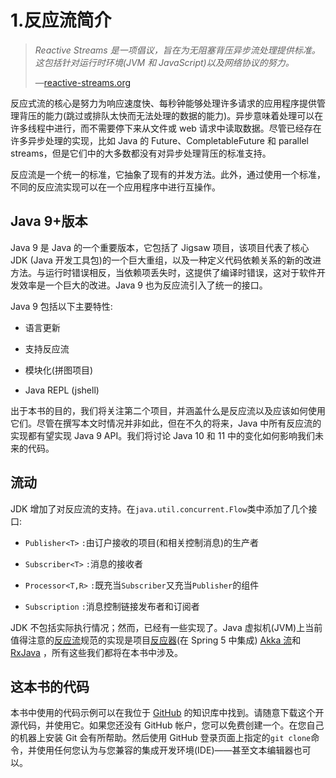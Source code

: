 # 1.反应流简介

> *Reactive Streams 是一项倡议，旨在为无阻塞背压异步流处理提供标准。这包括针对运行时环境(JVM 和 JavaScript)以及网络协议的努力。*
> 
> —[reactive-streams.org](http://reactive-streams.org)

反应式流的核心是努力为响应速度快、每秒钟能够处理许多请求的应用程序提供管理背压的能力(跳过或排队太快而无法处理的数据的能力)。异步意味着处理可以在许多线程中进行，而不需要停下来从文件或 web 请求中读取数据。尽管已经存在许多异步处理的实现，比如 Java 的 Future、CompletableFuture 和 parallel streams，但是它们中的大多数都没有对异步处理背压的标准支持。

反应流是一个统一的标准，它抽象了现有的并发方法。此外，通过使用一个标准，不同的反应流实现可以在一个应用程序中进行互操作。

## Java 9+版本

Java 9 是 Java 的一个重要版本，它包括了 Jigsaw 项目，该项目代表了核心 JDK (Java 开发工具包)的一个巨大重组，以及一种定义代码依赖关系的新的改进方法。与运行时错误相反，当依赖项丢失时，这提供了编译时错误，这对于软件开发效率是一个巨大的改进。Java 9 也为反应流引入了统一的接口。

Java 9 包括以下主要特性:

*   语言更新

*   支持反应流

*   模块化(拼图项目)

*   Java REPL (jshell)

出于本书的目的，我们将关注第二个项目，并涵盖什么是反应流以及应该如何使用它们。尽管在撰写本文时情况并非如此，但在不久的将来，Java 中所有反应流的实现都有望实现 Java 9 API。我们将讨论 Java 10 和 11 中的变化如何影响我们未来的代码。

## 流动

JDK 增加了对反应流的支持。在`java.util.concurrent.Flow`类中添加了几个接口:

*   `Publisher<T>` `:`由订户接收的项目(和相关控制消息)的生产者

*   `Subscriber<T>` `:`消息的接收者

*   `Processor<T,R>` `:`既充当`Subscriber`又充当`Publisher`的组件

*   `Subscription` `:`消息控制链接发布者和订阅者

JDK 不包括实际执行情况；然而，已经有一些实现了。Java 虚拟机(JVM)上当前值得注意的[反应流](http://www.reactive-streams.org/)规范的实现是项目[反应器](https://projectreactor.io/)(在 Spring 5 中集成) [Akka 流](https://doc.akka.io/docs/akka/2.5.16/stream/index.html)和 [RxJava](https://github.com/ReactiveX/RxJava) ，所有这些我们都将在本书中涉及。

## 这本书的代码

本书中使用的代码示例可以在我位于 [GitHub](https://github.com/adamldavis/reactive-streams-in-java) 的知识库中找到。请随意下载这个开源代码，并使用它。如果您还没有 GitHub 帐户，您可以免费创建一个。在您自己的机器上安装 Git 会有所帮助。然后使用 GitHub 登录页面上指定的`git clone`命令，并使用任何您认为与您兼容的集成开发环境(IDE)——甚至文本编辑器也可以。